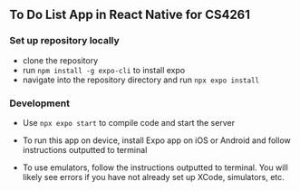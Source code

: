 ## To Do List App in React Native for CS4261

### Set up repository locally
 - clone the repository
 - run `npm install -g expo-cli` to install expo
 - navigate into the repository directory and run `npx expo install`

### Development
- Use `npx expo start` to compile code and start the server
- To run this app on device, install Expo app on iOS or Android and follow instructions outputted to terminal 

- To use emulators, follow the instructions outputted to terminal. You will likely see errors if you have not already set up XCode, simulators, etc.